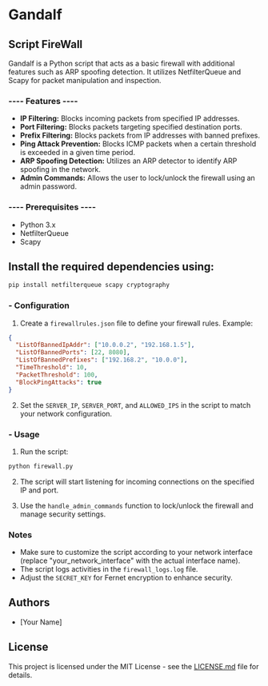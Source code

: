 # Gandalf

## Script FireWall 

Gandalf is a Python script that acts as a basic firewall with additional features such as ARP spoofing detection. It utilizes NetfilterQueue and Scapy for packet manipulation and inspection.

###  ---- Features ----

- **IP Filtering:** Blocks incoming packets from specified IP addresses.
- **Port Filtering:** Blocks packets targeting specified destination ports.
- **Prefix Filtering:** Blocks packets from IP addresses with banned prefixes.
- **Ping Attack Prevention:** Blocks ICMP packets when a certain threshold is exceeded in a given time period.
- **ARP Spoofing Detection:** Utilizes an ARP detector to identify ARP spoofing in the network.
- **Admin Commands:** Allows the user to lock/unlock the firewall using an admin password.

###  ---- Prerequisites ----

- Python 3.x
- NetfilterQueue
- Scapy

## Install the required dependencies using:

```bash
pip install netfilterqueue scapy cryptography
```

###  - Configuration

1. Create a `firewallrules.json` file to define your firewall rules. Example:

```json
{
  "ListOfBannedIpAddr": ["10.0.0.2", "192.168.1.5"],
  "ListOfBannedPorts": [22, 8080],
  "ListOfBannedPrefixes": ["192.168.2", "10.0.0"],
  "TimeThreshold": 10,
  "PacketThreshold": 100,
  "BlockPingAttacks": true
}
```

2. Set the `SERVER_IP`, `SERVER_PORT`, and `ALLOWED_IPS` in the script to match your network configuration.

###  - Usage

1. Run the script:

```bash
python firewall.py
```

2. The script will start listening for incoming connections on the specified IP and port.

3. Use the `handle_admin_commands` function to lock/unlock the firewall and manage security settings.

### Notes

- Make sure to customize the script according to your network interface (replace "your_network_interface" with the actual interface name).
- The script logs activities in the `firewall_logs.log` file.
- Adjust the `SECRET_KEY` for Fernet encryption to enhance security.

## Authors

- [Your Name]

## License

This project is licensed under the MIT License - see the [LICENSE.md](LICENSE.md) file for details.
